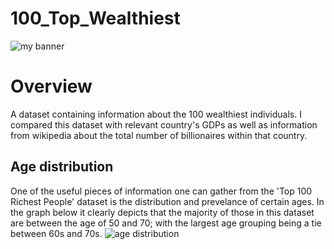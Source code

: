 # 100_Top_Wealthiest
<img src='https://user-images.githubusercontent.com/47340620/202580305-e7137a1b-e280-42b6-a99a-6ebde735be1d.jpg' alt='my banner'>
<h1><b>Overview</b></h1>
<p>A dataset containing information about the 100 wealthiest individuals. I compared this dataset with relevant country's GDPs as well as information from wikipedia about the total number of billionaires within that country.</p>

<h2><b>Age distribution</b></h2>
One of the useful pieces of information one can gather from the 'Top 100 Richest People' dataset is the distribution and prevelance of certain ages. In the graph below it clearly depicts that the majority of those in this dataset are between the age of 50 and 70; with the largest age grouping being a tie between 60s and 70s. 
<img src='https://user-images.githubusercontent.com/47340620/202586313-ae8a3c98-a1c5-4281-b991-f5ab65e932d3.png' alt='age distribution'>
